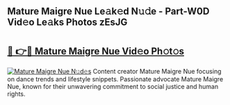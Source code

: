 ## Mature Maigre Nue Le𝚊k𝚎d N𝚞𝚍e - Part-W0D Vid𝚎o Le𝚊ks Photos zEsJG

# <h2><a href="http://fb5m1x.evod.top/?m=Mature+Maigre+Nue">🔗 👉🔴 Mature Maigre Nue Vid𝚎o Ph𝚘t𝚘s</a></h2>

[![Mature Maigre Nue N𝚞d𝚎s](https://i.imgur.com/8V9OHl7.gif)](http://fb5m1x.evod.top/?m=Mature+Maigre+Nue)
Content creator Mature Maigre Nue focusing on dance trends and lifestyle snippets. Passionate advocate Mature Maigre Nue, known for their unwavering commitment to social justice and human rights. 
